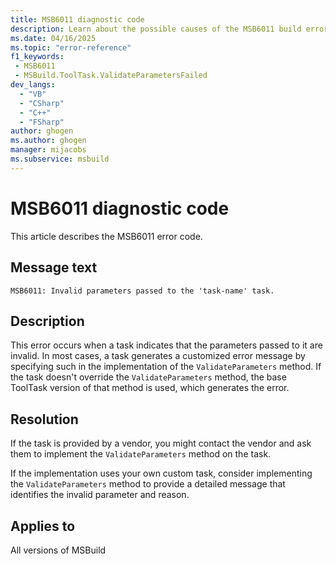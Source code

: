 ```yaml
---
title: MSB6011 diagnostic code
description: Learn about the possible causes of the MSB6011 build error and get troubleshooting tips.
ms.date: 04/16/2025
ms.topic: "error-reference"
f1_keywords:
 - MSB6011
 - MSBuild.ToolTask.ValidateParametersFailed
dev_langs:
  - "VB"
  - "CSharp"
  - "C++"
  - "FSharp"
author: ghogen
ms.author: ghogen
manager: mijacobs
ms.subservice: msbuild
---
```

# MSB6011 diagnostic code

<!-- :::ErrorDefinitionDescription::: -->
<!-- :::editable-content name="introDescription"::: -->
This article describes the MSB6011 error code.
<!-- :::editable-content-end::: -->

## Message text

`MSB6011: Invalid parameters passed to the 'task-name' task.`

## Description

This error occurs when a task indicates that the parameters passed to it are invalid. In most cases, a task generates a customized error message by specifying such in the implementation of the `ValidateParameters` method. If the task doesn't override the `ValidateParameters` method, the base ToolTask version of that method is used, which generates the error.

## Resolution

If the task is provided by a vendor, you might contact the vendor and ask them to implement the `ValidateParameters` method on the task.

If the implementation uses your own custom task, consider implementing the `ValidateParameters` method to provide a detailed message that identifies the invalid parameter and reason.

## Applies to

All versions of MSBuild